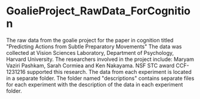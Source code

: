 # GoalieProject_RawData_ForCognition
The raw data from the goalie project for the paper in cognition titled "Predicting Actions from Subtle Preparatory Movements"
The data was collected at Vision Sciences Laboratory, Department of Psychology, Harvard University.
The researchers involved in the project include: Maryam Vaziri Pashkam, Sarah Cormiea and Ken Nakayama.
NSF STC award CCF-1231216 supported this research.
The data from each experiment is located in a separate folder. The folder named "descriptions" contains separate files for each experiment with the description of the data in each experiment folder. 
